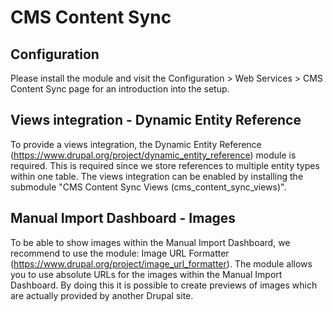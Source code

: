 # CMS Content Sync

## Configuration
Please install the module and visit the Configuration > Web Services > CMS Content Sync page for an introduction into the setup.

## Views integration - Dynamic Entity Reference
To provide a views integration, the Dynamic Entity Reference (https://www.drupal.org/project/dynamic_entity_reference) module is required.
This is required since we store references to multiple entity types within one table. The views integration can be enabled by installing
the submodule "CMS Content Sync Views (cms_content_sync_views)".

## Manual Import Dashboard - Images
To be able to show images within the Manual Import Dashboard, we recommend to use the module: Image URL Formatter (https://www.drupal.org/project/image_url_formatter).
The module allows you to use absolute URLs for the images within the Manual Import Dashboard.
By doing this it is possible to create previews of images which are actually provided by another Drupal site.
